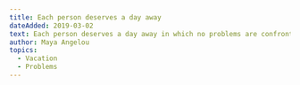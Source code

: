 ```yaml
---
title: Each person deserves a day away
dateAdded: 2019-03-02
text: Each person deserves a day away in which no problems are confronted, no solutions searched for. Each of us needs to withdraw from the cares which will not withdraw from us.
author: Maya Angelou
topics:
  - Vacation
  - Problems
---
```

